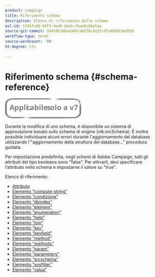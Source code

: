 ```yaml
---
product: campaign
title: Riferimento schema
description: Elenco di riferimento dello schema
exl-id: 5745fc60-9df3-4ad0-bbeb-f6ae8c86a5aa
source-git-commit: 56459b188ee966cdb578c415fcdfa485dcbed355
workflow-type: tm+mt
source-wordcount: '90'
ht-degree: 21%

---
```


# Riferimento schema {#schema-reference}

![](../../assets/v7-only.svg)

Durante la modifica di uno schema, è disponibile un sistema di approvazione basato sullo schema di origine (xtk:srcSchema). È inoltre possibile individuare alcuni errori durante l&#39;aggiornamento del database utilizzando l&#39;&quot;aggiornamento della struttura del database...&quot; procedura guidata.

Per impostazione predefinita, negli schemi di Adobe Campaign, tutti gli attributi del tipo booleano sono &quot;false&quot;. Per attivarli, devi specificare l’attributo nello schema e impostarne il valore su &quot;true&quot;.

Elenco di riferimento:

* [Attributo](schema/attribute.md)
* [Elemento “compute-string”](schema/compute-string.md)
* [Elemento “condizione”](schema/condition.md)
* [Elemento “dbindex”](schema/db-index.md)
* [Elemento “element”](schema/element.md)
* [Elemento “enumeration”](schema/enumeration.md)
* [Elemento “help”](schema/help.md)
* [Elemento “join”](schema/join.md)
* [Elemento “key”](schema/key.md)
* [Elemento “keyfield”](schema/keyfield.md)
* [Elemento “method”](schema/method.md)
* [Elemento “methods”](schema/methods.md)
* [Elemento “param”](schema/param.md)
* [Elemento “parameters”](schema/parameters.md)
* [Elemento “srcschema”](schema/srcschema.md)
* [Elemento “sysfilter”](schema/sysfilter.md)
* [Elemento “value”](schema/value.md)
